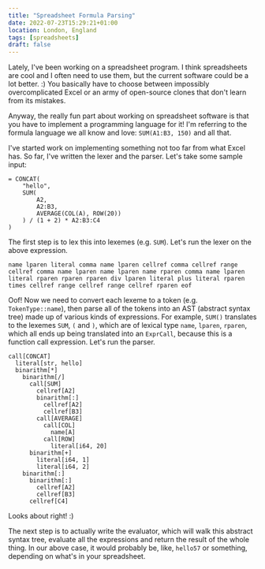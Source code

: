 ```yaml
---
title: "Spreadsheet Formula Parsing"
date: 2022-07-23T15:29:21+01:00
location: London, England
tags: [spreadsheets]
draft: false
---
```


Lately, I've been working on a spreadsheet program. I think spreadsheets are
cool and I often need to use them, but the current software could be a lot
better. :) You basically have to choose between impossibly overcomplicated
Excel or an army of open-source clones that don't learn from its mistakes.

Anyway, the really fun part about working on spreadsheet software is that you
have to implement a programming language for it! I'm referring to the formula
language we all know and love: `SUM(A1:B3, 150)` and all that.

I've started work on implementing something not too far from what Excel has.
So far, I've written the lexer and the parser. Let's take some sample input:

```plain
= CONCAT(
    "hello",
    SUM(
        A2,
        A2:B3,
        AVERAGE(COL(A), ROW(20))
    ) / (1 + 2) * A2:B3:C4
)
```

The first step is to lex this into lexemes (e.g. `SUM`). Let's run the lexer
on the above expression.

```plain
name lparen literal comma name lparen cellref comma cellref range cellref comma name lparen name lparen name rparen comma name lparen literal rparen rparen rparen div lparen literal plus literal rparen times cellref range cellref range cellref rparen eof
```

Oof! Now we need to convert each lexeme to a token (e.g. `TokenType::name`),
then parse all of the tokens into an AST (abstract syntax tree) made up of
various kinds of expressions. For example, `SUM()` translates to the lexemes
`SUM`, `(` and `)`, which are of lexical type `name`, `lparen`, `rparen`,
which all ends up being translated into an `ExprCall`, because this is a
function call expression. Let's run the parser.

```plain
call[CONCAT]
  literal[str, hello]
  binarithm[*]
    binarithm[/]
      call[SUM]
        cellref[A2]
        binarithm[:]
          cellref[A2]
          cellref[B3]
        call[AVERAGE]
          call[COL]
            name[A]
          call[ROW]
            literal[i64, 20]
      binarithm[+]
        literal[i64, 1]
        literal[i64, 2]
    binarithm[:]
      binarithm[:]
        cellref[A2]
        cellref[B3]
      cellref[C4]
```

Looks about right! :)

The next step is to actually write the evaluator, which will walk this abstract
syntax tree, evaluate all the expressions and return the result of the whole
thing. In our above case, it would probably be, like, `hello57` or something,
depending on what's in your spreadsheet.
